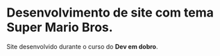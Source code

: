 # Desenvolvimento de site com tema Super Mario Bros.

Site desenvolvido durante o curso do **Dev em dobro**.
